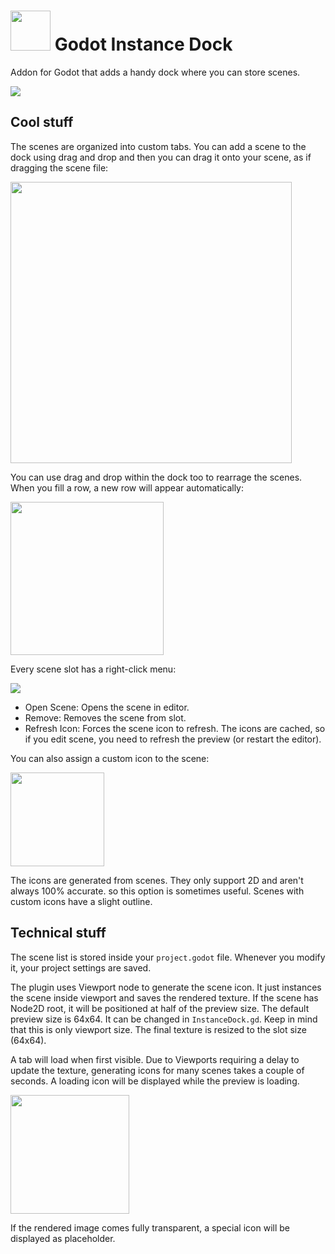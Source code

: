 # <img src="https://github.com/KoBeWi/Godot-Instance-Dock/blob/master/Media/Icon.png" width="64" height="64"> Godot Instance Dock
Addon for Godot that adds a handy dock where you can store scenes.

![](https://github.com/KoBeWi/Godot-Instance-Dock/blob/master/Media/Screenshot1.png)

## Cool stuff

The scenes are organized into custom tabs. You can add a scene to the dock using drag and drop and then you can drag it onto your scene, as if dragging the scene file:

<img src="https://github.com/KoBeWi/Godot-Instance-Dock/blob/master/Media/ReadmeDragAndDrop.gif" width="450">

You can use drag and drop within the dock too to rearrage the scenes. When you fill a row, a new row will appear automatically:

<img src="https://github.com/KoBeWi/Godot-Instance-Dock/blob/master/Media/ReadmeRow.gif" width="245">

Every scene slot has a right-click menu:

![](https://github.com/KoBeWi/Godot-Instance-Dock/blob/master/Media/ReadmeMenu.png)

- Open Scene: Opens the scene in editor.
- Remove: Removes the scene from slot.
- Refresh Icon: Forces the scene icon to refresh. The icons are cached, so if you edit scene, you need to refresh the preview (or restart the editor).

You can also assign a custom icon to the scene:

<img src="https://github.com/KoBeWi/Godot-Instance-Dock/blob/master/Media/ReadmeCustom.gif" width="150">

The icons are generated from scenes. They only support 2D and aren't always 100% accurate. so this option is sometimes useful. Scenes with custom icons have a slight outline.

## Technical stuff

The scene list is stored inside your `project.godot` file. Whenever you modify it, your project settings are saved.

The plugin uses Viewport node to generate the scene icon. It just instances the scene inside viewport and saves the rendered texture. If the scene has Node2D root, it will be positioned at half of the preview size.
The default preview size is 64x64. It can be changed in `InstanceDock.gd`. Keep in mind that this is only viewport size. The final texture is resized to the slot size (64x64).

A tab will load when first visible. Due to Viewports requiring a delay to update the texture, generating icons for many scenes takes a couple of seconds. A loading icon will be displayed while the preview is loading.

<img src="https://github.com/KoBeWi/Godot-Instance-Dock/blob/master/Media/ReadmeLoading.gif" width="190">

If the rendered image comes fully transparent, a special icon will be displayed as placeholder.
